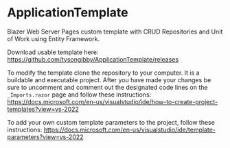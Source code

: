 # ApplicationTemplate

Blazer Web Server Pages custom template with CRUD Repositories and Unit of Work using Entity Framework.

Download usable template here: https://github.com/tysongibby/ApplicationTemplate/releases

To modify the template clone the repository to your computer. It is a buildable and executable project.
After you have made your changes be sure to uncomment and comment out the designated code lines on the `_Imports.razor` page and follow these instructions: https://docs.microsoft.com/en-us/visualstudio/ide/how-to-create-project-templates?view=vs-2022

To add your own custom template parameters to the project, follow these instructions:
https://docs.microsoft.com/en-us/visualstudio/ide/template-parameters?view=vs-2022
